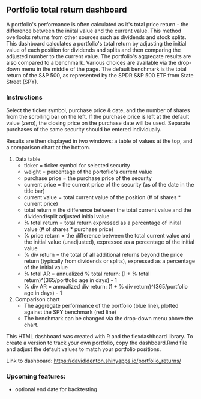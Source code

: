 ## Portfolio total return dashboard

A portfolio's performance is often calculated as it's total price return - the difference between the iniital value and the current value. This method overlooks returns from other sources such as dividends and stock splits. This dashboard calculates a portfolio's total return by adjusting the initial value of each position for dividends and splits and then comparing the adjusted number to the current value. The portfolio's aggregate results are also compared to a benchmark. Various choices are available via the drop-down menu in the middle of the page. The default benchmark is the total return of the S&P 500, as represented by the SPDR S&P 500 ETF from State Street (SPY).

### Instructions
Select the ticker symbol, purchase price & date, and the number of shares from the scrolling bar on the left. If the purchase price is left at the default value (zero), the closing price on the purchase date will be used. Separate purchases of the same security should be entered individually.

Results are then displayed in two windows: a table of values at the top, and a comparison chart at the bottom.
1. Data table
	* ticker = ticker symbol for selected security
	* weight = percentage of the portoflio's current value
	* purchase price = the purchase price of the security
	* current price = the current price of the security (as of the date in the title bar)
	* current value = total current value of the position (# of shares * current price)
	* total return = the difference between the total current value and the dividend/split adjusted initial value
	* % total return = total return expressed as a percentage of iniital value (# of shares * purchase price)
	* % price return = the difference between the total current value and the initial value (unadjusted), expressed as a percentage of the initial value
	* % div return = the total of all additional returns beyond the price return (typically from dividends or splits), expressed as a percentage of the initial value
	* % total AR = annualized % total return: (1 + % total return)^(365/portfolio age in days) - 1
	* % div AR = annualized div return: (1 + % div return)^(365/portfolio age in days) - 1
1. Comparison chart
	* The aggregate performance of the portfolio (blue line), plotted against the SPY benchmark (red line)
	* The benchmark can be changed via the drop-down menu above the chart.

This HTML dashboard was created with R and the flexdashboard library. To create a version to track your own portfolio, copy the dashboard.Rmd file and adjust the default values to match your portfolio positions.

Link to dashboard: https://davidldenton.shinyapps.io/portfolio_returns/

### Upcoming features:
* optional end date for backtesting